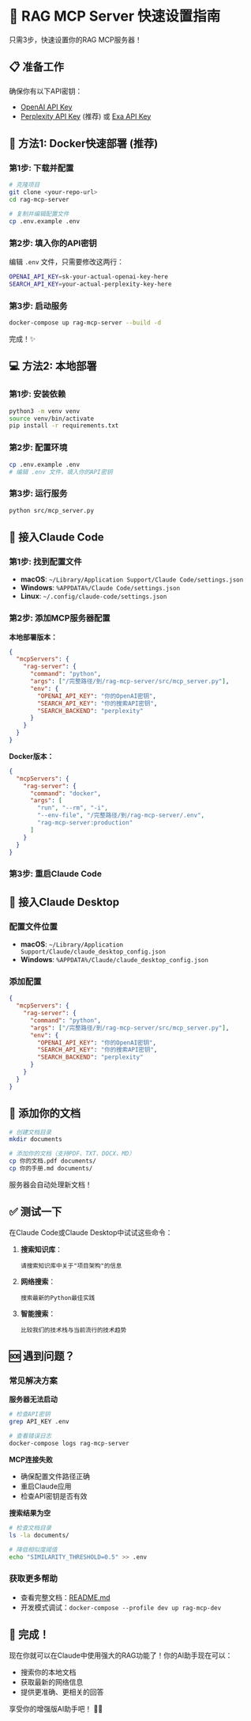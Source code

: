 # 🚀 RAG MCP Server 快速设置指南

只需3步，快速设置你的RAG MCP服务器！

## 📋 准备工作

确保你有以下API密钥：
- [OpenAI API Key](https://platform.openai.com/api-keys) 
- [Perplexity API Key](https://www.perplexity.ai/settings/api) (推荐) 或 [Exa API Key](https://exa.ai/)

## 🐳 方法1: Docker快速部署 (推荐)

### 第1步: 下载并配置
```bash
# 克隆项目
git clone <your-repo-url>
cd rag-mcp-server

# 复制并编辑配置文件
cp .env.example .env
```

### 第2步: 填入你的API密钥
编辑 `.env` 文件，只需要修改这两行：
```bash
OPENAI_API_KEY=sk-your-actual-openai-key-here
SEARCH_API_KEY=your-actual-perplexity-key-here
```

### 第3步: 启动服务
```bash
docker-compose up rag-mcp-server --build -d
```

完成！✨

## 💻 方法2: 本地部署

### 第1步: 安装依赖
```bash
python3 -m venv venv
source venv/bin/activate
pip install -r requirements.txt
```

### 第2步: 配置环境
```bash
cp .env.example .env
# 编辑 .env 文件，填入你的API密钥
```

### 第3步: 运行服务
```bash
python src/mcp_server.py
```

## 🔌 接入Claude Code

### 第1步: 找到配置文件
- **macOS**: `~/Library/Application Support/Claude Code/settings.json`
- **Windows**: `%APPDATA%/Claude Code/settings.json`
- **Linux**: `~/.config/claude-code/settings.json`

### 第2步: 添加MCP服务器配置

**本地部署版本：**
```json
{
  "mcpServers": {
    "rag-server": {
      "command": "python",
      "args": ["/完整路径/到/rag-mcp-server/src/mcp_server.py"],
      "env": {
        "OPENAI_API_KEY": "你的OpenAI密钥",
        "SEARCH_API_KEY": "你的搜索API密钥",
        "SEARCH_BACKEND": "perplexity"
      }
    }
  }
}
```

**Docker版本：**
```json
{
  "mcpServers": {
    "rag-server": {
      "command": "docker",
      "args": [
        "run", "--rm", "-i",
        "--env-file", "/完整路径/到/rag-mcp-server/.env",
        "rag-mcp-server:production"
      ]
    }
  }
}
```

### 第3步: 重启Claude Code

## 🔌 接入Claude Desktop

### 配置文件位置
- **macOS**: `~/Library/Application Support/Claude/claude_desktop_config.json`
- **Windows**: `%APPDATA%/Claude/claude_desktop_config.json`

### 添加配置
```json
{
  "mcpServers": {
    "rag-server": {
      "command": "python",
      "args": ["/完整路径/到/rag-mcp-server/src/mcp_server.py"],
      "env": {
        "OPENAI_API_KEY": "你的OpenAI密钥",
        "SEARCH_API_KEY": "你的搜索API密钥",
        "SEARCH_BACKEND": "perplexity"
      }
    }
  }
}
```

## 📁 添加你的文档

```bash
# 创建文档目录
mkdir documents

# 添加你的文档（支持PDF、TXT、DOCX、MD）
cp 你的文档.pdf documents/
cp 你的手册.md documents/
```

服务器会自动处理新文档！

## ✅ 测试一下

在Claude Code或Claude Desktop中试试这些命令：

1. **搜索知识库**：
   ```
   请搜索知识库中关于"项目架构"的信息
   ```

2. **网络搜索**：
   ```
   搜索最新的Python最佳实践
   ```

3. **智能搜索**：
   ```
   比较我们的技术栈与当前流行的技术趋势
   ```

## 🆘 遇到问题？

### 常见解决方案

**服务器无法启动**
```bash
# 检查API密钥
grep API_KEY .env

# 查看错误日志
docker-compose logs rag-mcp-server
```

**MCP连接失败**
- 确保配置文件路径正确
- 重启Claude应用
- 检查API密钥是否有效

**搜索结果为空**
```bash
# 检查文档目录
ls -la documents/

# 降低相似度阈值
echo "SIMILARITY_THRESHOLD=0.5" >> .env
```

### 获取更多帮助
- 查看完整文档：[README.md](../README.md)
- 开发模式调试：`docker-compose --profile dev up rag-mcp-dev`

## 🎉 完成！

现在你就可以在Claude中使用强大的RAG功能了！你的AI助手现在可以：
- 搜索你的本地文档
- 获取最新的网络信息  
- 提供更准确、更相关的回答

享受你的增强版AI助手吧！ 🤖✨